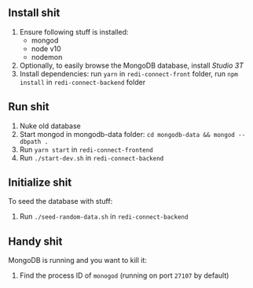 

## Install shit
1. Ensure following stuff is installed:
   - mongod
   - node v10
   - nodemon
2. Optionally, to easily browse the MongoDB database, install *Studio 3T*
3. Install dependencies: run `yarn` in `redi-connect-front` folder, run `npm install` in `redi-connect-backend` folder

## Run shit
1. Nuke old database
2. Start mongod in mongodb-data folder: `cd mongodb-data && mongod --dbpath .`
3. Run `yarn start` in `redi-connect-frontend`
4. Run `./start-dev.sh` in `redi-connect-backend`

## Initialize shit
To seed the database with stuff:
1. Run `./seed-random-data.sh` in `redi-connect-backend`

## Handy shit
MongoDB is running and you want to kill it:
1. Find the process ID of `monogod` (running on port `27107` by default)